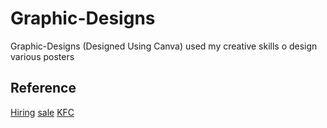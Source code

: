 # Graphic-Designs
Graphic-Designs (Designed Using Canva)
used my creative skills o design various posters
## Reference
<a href="https://github.com/AditiChowdhury16/Graphic-Designs/blob/main/Hiring.png">Hiring</a>
<a href="https://github.com/AditiChowdhury16/Graphic-Designs/blob/main/Sale%20(3).png">sale</a>
<a href="https://github.com/AditiChowdhury16/Graphic-Designs/blob/main/Untitled%20design%20(5).png">KFC</a>
